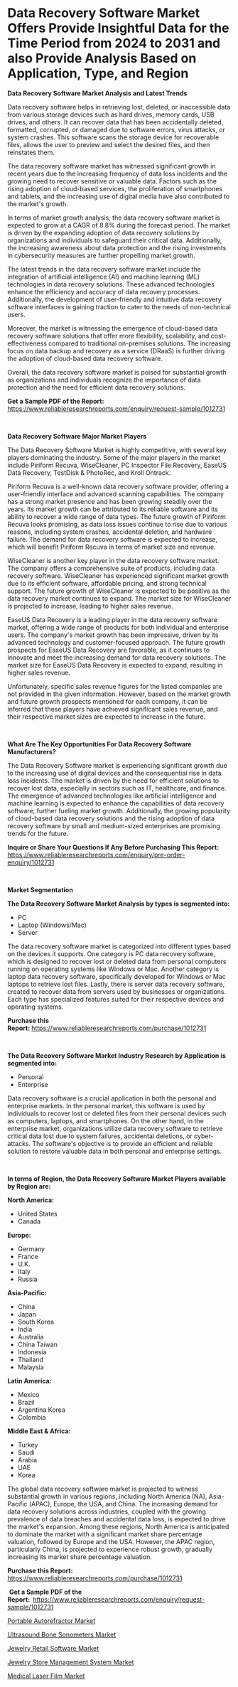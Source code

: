<p><h1>Data Recovery Software Market Offers Provide Insightful Data for the Time Period from 2024 to 2031 and also Provide Analysis Based on Application, Type, and Region</h1></p><p><strong>Data Recovery Software Market Analysis and Latest Trends</strong></p>
<p><p>Data recovery software helps in retrieving lost, deleted, or inaccessible data from various storage devices such as hard drives, memory cards, USB drives, and others. It can recover data that has been accidentally deleted, formatted, corrupted, or damaged due to software errors, virus attacks, or system crashes. This software scans the storage device for recoverable files, allows the user to preview and select the desired files, and then reinstates them.</p><p>The data recovery software market has witnessed significant growth in recent years due to the increasing frequency of data loss incidents and the growing need to recover sensitive or valuable data. Factors such as the rising adoption of cloud-based services, the proliferation of smartphones and tablets, and the increasing use of digital media have also contributed to the market's growth.</p><p>In terms of market growth analysis, the data recovery software market is expected to grow at a CAGR of 8.8% during the forecast period. The market is driven by the expanding adoption of data recovery solutions by organizations and individuals to safeguard their critical data. Additionally, the increasing awareness about data protection and the rising investments in cybersecurity measures are further propelling market growth.</p><p>The latest trends in the data recovery software market include the integration of artificial intelligence (AI) and machine learning (ML) technologies in data recovery solutions. These advanced technologies enhance the efficiency and accuracy of data recovery processes. Additionally, the development of user-friendly and intuitive data recovery software interfaces is gaining traction to cater to the needs of non-technical users.</p><p>Moreover, the market is witnessing the emergence of cloud-based data recovery software solutions that offer more flexibility, scalability, and cost-effectiveness compared to traditional on-premises solutions. The increasing focus on data backup and recovery as a service (DRaaS) is further driving the adoption of cloud-based data recovery software.</p><p>Overall, the data recovery software market is poised for substantial growth as organizations and individuals recognize the importance of data protection and the need for efficient data recovery solutions.</p></p>
<p><strong>Get a Sample PDF of the Report:&nbsp;</strong> <a href="https://www.reliableresearchreports.com/enquiry/request-sample/1012731">https://www.reliableresearchreports.com/enquiry/request-sample/1012731</a></p>
<p>&nbsp;</p>
<p><strong>Data Recovery Software Major Market Players</strong></p>
<p><p>The Data Recovery Software Market is highly competitive, with several key players dominating the industry. Some of the major players in the market include Piriform Recuva, WiseCleaner, PC Inspector File Recovery, EaseUS Data Recovery, TestDisk & PhotoRec, and Kroll Ontrack. </p><p>Piriform Recuva is a well-known data recovery software provider, offering a user-friendly interface and advanced scanning capabilities. The company has a strong market presence and has been growing steadily over the years. Its market growth can be attributed to its reliable software and its ability to recover a wide range of data types. The future growth of Piriform Recuva looks promising, as data loss issues continue to rise due to various reasons, including system crashes, accidental deletion, and hardware failure. The demand for data recovery software is expected to increase, which will benefit Piriform Recuva in terms of market size and revenue.</p><p>WiseCleaner is another key player in the data recovery software market. The company offers a comprehensive suite of products, including data recovery software. WiseCleaner has experienced significant market growth due to its efficient software, affordable pricing, and strong technical support. The future growth of WiseCleaner is expected to be positive as the data recovery market continues to expand. The market size for WiseCleaner is projected to increase, leading to higher sales revenue.</p><p>EaseUS Data Recovery is a leading player in the data recovery software market, offering a wide range of products for both individual and enterprise users. The company's market growth has been impressive, driven by its advanced technology and customer-focused approach. The future growth prospects for EaseUS Data Recovery are favorable, as it continues to innovate and meet the increasing demand for data recovery solutions. The market size for EaseUS Data Recovery is expected to expand, resulting in higher sales revenue.</p><p>Unfortunately, specific sales revenue figures for the listed companies are not provided in the given information. However, based on the market growth and future growth prospects mentioned for each company, it can be inferred that these players have achieved significant sales revenue, and their respective market sizes are expected to increase in the future.</p></p>
<p>&nbsp;</p>
<p><strong>What Are The Key Opportunities For Data Recovery Software Manufacturers?</strong></p>
<p><p>The Data Recovery Software market is experiencing significant growth due to the increasing use of digital devices and the consequential rise in data loss incidents. The market is driven by the need for efficient solutions to recover lost data, especially in sectors such as IT, healthcare, and finance. The emergence of advanced technologies like artificial intelligence and machine learning is expected to enhance the capabilities of data recovery software, further fueling market growth. Additionally, the growing popularity of cloud-based data recovery solutions and the rising adoption of data recovery software by small and medium-sized enterprises are promising trends for the future.</p></p>
<p><strong>Inquire or Share Your Questions If Any Before Purchasing This Report:</strong> <a href="https://www.reliableresearchreports.com/enquiry/pre-order-enquiry/1012731">https://www.reliableresearchreports.com/enquiry/pre-order-enquiry/1012731</a></p>
<p>&nbsp;</p>
<p><strong>Market Segmentation</strong></p>
<p><strong>The Data Recovery Software Market Analysis by types is segmented into:</strong></p>
<p><ul><li>PC</li><li>Laptop (Windows/Mac)</li><li>Server</li></ul></p>
<p><p>The data recovery software market is categorized into different types based on the devices it supports. One category is PC data recovery software, which is designed to recover lost or deleted data from personal computers running on operating systems like Windows or Mac. Another category is laptop data recovery software, specifically developed for Windows or Mac laptops to retrieve lost files. Lastly, there is server data recovery software, created to recover data from servers used by businesses or organizations. Each type has specialized features suited for their respective devices and operating systems.</p></p>
<p><strong>Purchase this Report:&nbsp;</strong><a href="https://www.reliableresearchreports.com/purchase/1012731">https://www.reliableresearchreports.com/purchase/1012731</a></p>
<p>&nbsp;</p>
<p><strong>The Data Recovery Software Market Industry Research by Application is segmented into:</strong></p>
<p><ul><li>Personal</li><li>Enterprise</li></ul></p>
<p><p>Data recovery software is a crucial application in both the personal and enterprise markets. In the personal market, this software is used by individuals to recover lost or deleted files from their personal devices such as computers, laptops, and smartphones. On the other hand, in the enterprise market, organizations utilize data recovery software to retrieve critical data lost due to system failures, accidental deletions, or cyber-attacks. The software's objective is to provide an efficient and reliable solution to restore valuable data in both personal and enterprise settings.</p></p>
<p>&nbsp;</p>
<p><strong>In terms of Region, the Data Recovery Software Market Players available by Region are:</strong></p>
<p>
    <p> <strong> North America: </strong>
        <ul>
            <li>United States</li>
            <li>Canada</li>
        </ul>
        </p> 
    <p> <strong> Europe: </strong>
        <ul>
            <li>Germany</li>
            <li>France</li>
            <li>U.K.</li>
            <li>Italy</li>
            <li>Russia</li>
        </ul>
        </p> 
    <p> <strong> Asia-Pacific: </strong>
        <ul>
            <li>China</li>
            <li>Japan</li>
            <li>South Korea</li>
            <li>India</li>
            <li>Australia</li>
            <li>China Taiwan</li>
            <li>Indonesia</li>
            <li>Thailand</li>
            <li>Malaysia</li>
        </ul>
        </p> 
    <p> <strong> Latin America: </strong>
        <ul>
            <li>Mexico</li>
            <li>Brazil</li>
            <li>Argentina Korea</li>
            <li>Colombia</li>
        </ul>
        </p> 
    <p> <strong> Middle East & Africa: </strong>
        <ul>
            <li>Turkey</li>
            <li>Saudi</li>
            <li>Arabia</li>
            <li>UAE</li>
            <li>Korea</li>
        </ul>
    </p>
    </p>
<p><p>The global data recovery software market is projected to witness substantial growth in various regions, including North America (NA), Asia-Pacific (APAC), Europe, the USA, and China. The increasing demand for data recovery solutions across industries, coupled with the growing prevalence of data breaches and accidental data loss, is expected to drive the market's expansion. Among these regions, North America is anticipated to dominate the market with a significant market share percentage valuation, followed by Europe and the USA. However, the APAC region, particularly China, is projected to experience robust growth, gradually increasing its market share percentage valuation.</p></p>
<p><strong>Purchase this Report: </strong><a href="https://www.reliableresearchreports.com/purchase/1012731">https://www.reliableresearchreports.com/purchase/1012731</a></p>
<p>&nbsp;<strong>Get a Sample PDF of the Report:&nbsp;&nbsp;</strong><a href="https://www.reliableresearchreports.com/enquiry/request-sample/1012731">https://www.reliableresearchreports.com/enquiry/request-sample/1012731</a></p>
<p><strong></strong></p>
<p><p><a href="https://medium.com/@kathyfisher51/portable-autorefractor-market-report-reveals-the-latest-trends-and-growth-opportunities-of-this-15f420efe693">Portable Autorefractor Market</a></p><p><a href="https://medium.com/@kathyfisher51/ultrasound-bone-sonometers-market-insight-market-trends-growth-forecasted-from-2023-to-2030-57b62fa99701">Ultrasound Bone Sonometers Market</a></p><p><a href="https://github.com/JameTravis/Market-Research-Report-List-3/blob/main/jewelry-retail-software-market.md">Jewelry Retail Software Market</a></p><p><a href="https://github.com/RichRobinson5/Market-Research-Report-List-3/blob/main/jewelry-store-management-system-market.md">Jewelry Store Management System Market</a></p><p><a href="https://medium.com/@kathyfisher51/medical-laser-film-market-the-key-to-successful-business-strategy-forecast-till-2030-e52b9e0484a0">Medical Laser Film Market</a></p></p>